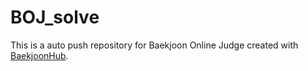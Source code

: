 # BOJ_solve
This is a auto push repository for Baekjoon Online Judge created with [BaekjoonHub](https://github.com/BaekjoonHub/BaekjoonHub).
